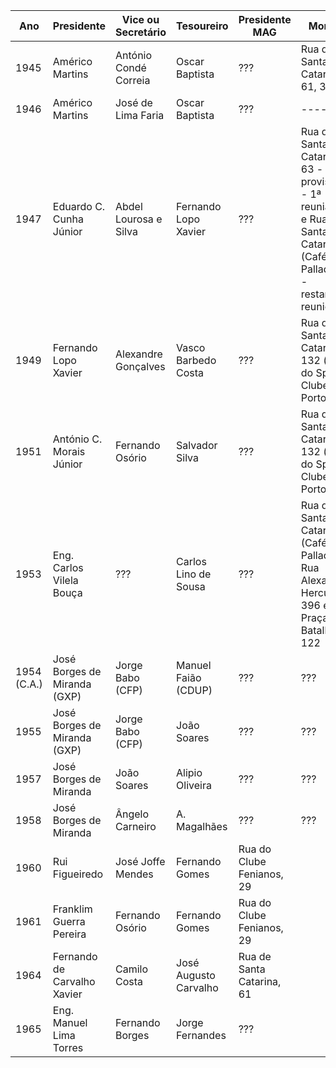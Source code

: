 | Ano   |     Presidente               | Vice ou Secretário     |       Tesoureiro       |   Presidente MAG |         Morada                  |
| ----  |       ---                    |       ---              |            ---         |       -----      |          ----                   |
| 1945  |     Américo Martins          | António Condé Correia  |       Oscar Baptista   |       ???        |       Rua de Santa Catarina, 61, 3º|
| 1946  |     Américo Martins          | José de Lima Faria     |       Oscar Baptista   |       ???        |       -----      |       Rua de Santa Catarina, 61, 3º|
| 1947  |     Eduardo C. Cunha Júnior  | Abdel Lourosa e Silva  |  Fernando Lopo Xavier  |       ???        |       Rua de Santa Catarina, 63 -provisória - 1ª reunião - e Rua de Santa Catarina (Café Palladium) - restantes reuniões|
| 1949  |     Fernando Lopo Xavier     | Alexandre Gonçalves    |  Vasco Barbedo Costa   |       ???        |       Rua de Santa Catarina, 132  (sede do Sport Clube do Porto) |
| 1951  |     António C. Morais Júnior | Fernando Osório        |  Salvador Silva        |       ???        |       Rua de Santa Catarina, 132  (sede do Sport Clube do Porto)? |
| 1953  |     Eng. Carlos Vilela Bouça |  ???                   |  Carlos Lino de Sousa  |       ???        |       Rua de Santa Catarina (Café Palladium), Rua Alexandre Herculano, 396 e Praça da Batalha, 122|
| 1954 (C.A.) | José Borges de Miranda (GXP) | Jorge Babo (CFP) |  Manuel Faião (CDUP)   |       ???        |       ??? |
| 1955 | José Borges de Miranda (GXP) | Jorge Babo (CFP)        |  João Soares           |       ???        |       ??? |
| 1957 | José Borges de Miranda       | João Soares             |  Alipio Oliveira       |       ???        |       ??? |
| 1958 | José Borges de Miranda       | Ângelo Carneiro         |  A. Magalhães          |       ???        |       ??? |
| 1960 | Rui Figueiredo               | José Joffe Mendes       | Fernando Gomes         |       Rua do Clube Fenianos, 29 |
| 1961 | Franklim Guerra Pereira      | Fernando Osório         | Fernando Gomes         |       Rua do Clube Fenianos, 29 |
| 1964 | Fernando de Carvalho Xavier  | Camilo Costa            | José Augusto Carvalho  |       Rua de Santa Catarina, 61 |
| 1965 | Eng. Manuel Lima Torres      | Fernando Borges         | Jorge Fernandes        |       ??? |
